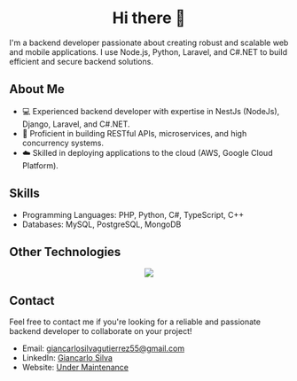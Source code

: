 <!-- ### Hi there I'm Giancarlo👋 -->

<!--
**Gdevp/Gdevp** is a ✨ _special_ ✨ repository because its `README.md` (this file) appears on your GitHub profile.

Here are some ideas to get you started:

- 🔭 I’m currently working on ...
- 🌱 I’m currently learning ...
- 👯 I’m looking to collaborate on ...
- 🤔 I’m looking for help with ...
- 💬 Ask me about ...
- 📫 How to reach me: ...
- 😄 Pronouns: ...
- ⚡ Fun fact: ...

![Panoramic view of a forested mountain with clouds](./banner_2_profile.png)
-->

<div class="container">
  <h1 align="center">Hi there  👋</h1>
  <p>
    I'm a backend developer passionate about creating robust and scalable web and mobile applications. I use Node.js, Python, Laravel, and C#.NET to build efficient and secure backend solutions.
  </p>

  <h2>About Me</h2>

  <ul>
    <li>💻 Experienced backend developer with expertise in NestJs (NodeJs), Django, Laravel, and C#.NET.</li>
    <li>🔄 Proficient in building RESTful APIs, microservices, and high concurrency systems.</li>
    <li>☁️ Skilled in deploying applications to the cloud (AWS, Google Cloud Platform).</li>
  </ul>

  <h2>Skills</h2>

  <ul>
    <li>Programming Languages: PHP, Python, C#, TypeScript, C++</li>
    <li>Databases: MySQL, PostgreSQL, MongoDB</li>
  </ul>

  <h2>Other Technologies</h2>

  <p align="center">
    <a href="https://skillicons.dev">
      <img src="https://skillicons.dev/icons?i=git,vercel,emacs,vim,neovim,bash,visualstudio,vscode,eclipse,linux,arch,kali,mint,ubuntu,debian,windows,mysql,mongodb,sqlite,firebase,postgres,graphql,aws,heroku,gcp,svg,perl,nginx,yarn,cmake,npm,pnpm,nodejs,laravel,nestjs,django,dotnet,angular,go,js,jquery,lua,py,pytorch,wordpress,github,gitlab,gmail,discord,obsidian,linkedin,postman,docker,stackoverflow" />
    </a>
  </p>

  <h2>Contact</h2>

  <p>Feel free to contact me if you're looking for a reliable and passionate backend developer to collaborate on your project!</p>

  <ul>
    <li>Email: <a href="mailto:giancarlosilvagutierrez55@gmail.com">giancarlosilvagutierrez55@gmail.com</a></li>
    <li>LinkedIn: <a href="https://www.linkedin.com/in/giancarlo-silva-000a13285/">Giancarlo Silva</a></li>
    <li>Website: <a href="#">Under Maintenance</a></li>
  </ul>
</div>
